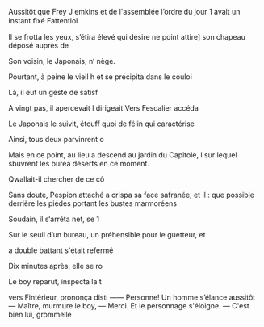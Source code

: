 Aussitôt que Frey J emkins et
de l'assemblée l’ordre du jour 1
avait un instant ﬁxé Fattentioi

Il se frotta les yeux, s’étira
élevé qui désire ne point attire]
son chapeau déposé auprès de

Son voisin, le Japonais, n‘
nège.

Pourtant, à peine le vieil h
et se précipita dans le couloi

Là, il eut un geste de satisf

A vingt pas, il apercevait l
dirigeait Vers Fescalier accéda

Le Japonais le suivit, étouff
quoi de félin qui caractérise

Ainsi, tous deux parvinrent o

Mais en ce point, au lieu a
descend au jardin du Capitole, l
sur lequel sbuvrent les burea
déserts en ce moment.

Qwallait-il chercher de ce cô

Sans doute, Pespion attaché a
crispa sa face safranée, et il :
que possible derrière les piédes
portant les bustes marmoréens

Soudain, il s‘arréta net, se 1

Sur le seuil d’un bureau, un
préhensible pour le guetteur, et

a double battant s'était refermé

Dix minutes après, elle se ro

Le boy reparut, inspecta la t

vers Fintérieur, prononça disti
—— Personne!
Un homme s’élance aussitôt
— Maître, murmure le boy,
— Merci.
Et le personnage s'éloigne.
— C'est bien lui, grommelle

